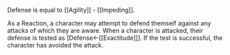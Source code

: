Defense is equal to [[Agility]] - [[Impeding]].

As a Reaction, a character may attempt to defend themself against any attacks of which they are aware. When a character is attacked, their defense is tested as \[Defense←[[Exactitude]]\]. If the test is successful, the character has avoided the attack.